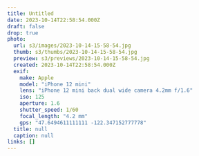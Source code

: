 ```yaml
---
title: Untitled
date: 2023-10-14T22:58:54.000Z
draft: false
drop: true
photo:
  url: s3/images/2023-10-14-15-58-54.jpg
  thumb: s3/thumbs/2023-10-14-15-58-54.jpg
  preview: s3/previews/2023-10-14-15-58-54.jpg
  created: 2023-10-14T22:58:54.000Z
  exif:
    make: Apple
    model: "iPhone 12 mini"
    lens: "iPhone 12 mini back dual wide camera 4.2mm f/1.6"
    iso: 125
    aperture: 1.6
    shutter_speed: 1/60
    focal_length: "4.2 mm"
    gps: "47.6494611111111 -122.347152777778"
  title: null
  caption: null
links: []
---
```

